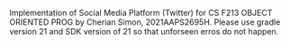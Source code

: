 Implementation of Social Media Platform (Twitter) for CS F213 OBJECT ORIENTED PROG by Cherian Simon, 2021AAPS2695H. Please use gradle version 21 and SDK version of 21 so that unforseen erros do not happen. 
